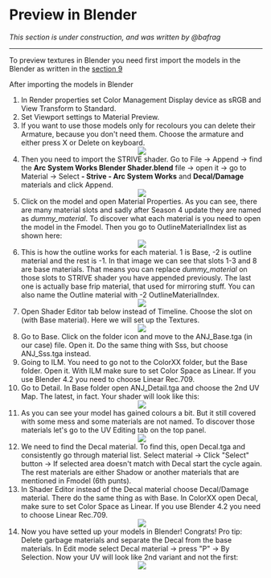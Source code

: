 # Preview in Blender
*This section is under construction, and was written by @bafrag*
<hr>

To preview textures in Blender you need first import the models in the Blender as written in the [section 9](modding-mesh\mesh-importing.md)



After importing the models in Blender
1. In Render properties set Color Management Display device as sRGB and View Transform to Standard.
2. Set Viewport settings to Material Preview.
3. If you want to use those models only for recolours you can delete their Armature, because you don't need them. Choose the armature and either press X or Delete on keyboard. <div align="center"><img src="images/Just-installed-model.png"></div>
4. Then you need to import the STRIVE shader. Go to File -> Append -> find the **Arc System Works Blender Shader.blend** file -> open it -> go to Material -> Select **- Strive - Arc System Works** and **Decal/Damage** materials and click Append. <div align="center"><img src="images/Shader.png"></div>
5. Click on the model and open Material Properties. As you can see, there are many material slots and sadly after Season 4 update they are named as *dummy_material*. To discover what each material is you need to open the model in the Fmodel. Then you go to OutlineMaterialIndex list as shown here: <div align="center"><img src="images/OutlineMaterialIndex.png"></div>
6. This is how the outline works for each material. 1 is Base, -2 is outline material and the rest is -1. In that image we can see that slots 1-3 and 8 are base materials. That means you can replace *dummy_material* on those slots to STRIVE shader you have appended previously. The last one is actually base frip material, that used for mirroring stuff. You can also name the Outline material with -2 OutlineMaterialIndex. <div align="center"><img src="images/Base-Outline.png"></div>
7. Open Shader Editor tab below instead of Timeline. Choose the slot on (with Base material). Here we will set up the Textures. <div align="center"><img src="images/Shader-Not-Setted-Up.png"></div>
8. Go to Base. Click on the folder icon and move to the ANJ_Base.tga (in our case) file. Open it. Do the same thing with Sss, but choose ANJ_Sss.tga instead.
9. Going to ILM. You need to go not to the ColorXX folder, but the Base folder. Open it. With ILM make sure to set Color Space as Linear. If you use Blender 4.2 you need to choose Linear Rec.709.
10. Go to Detail. In Base folder open ANJ_Detail.tga and choose the 2nd UV Map. The latest, in fact. Your shader will look like this: <div align="center"><img src="images/Shader-Setted-Up.png"></div>
11. As you can see your model has gained colours a bit. But it still covered with some mess and some materials are not named. To discover those materials let's go to the UV Editing tab on the top panel. <div align="center"><img src="images/UV-Editor-Mess.png"></div>
12. We need to find the Decal material. To find this, open Decal.tga and consistently go through material list. Select material -> Click "Select" button -> If selected area doesn't match with Decal start the cycle again. The rest materials are either Shadow or another materials that are mentioned in Fmodel (6th punts).
13. In Shader Editor instead of the Decal material choose Decal/Damage material. There do the same thing as with Base. In ColorXX open Decal, make sure to set Color Space as Linear. If you use Blender 4.2 you need to choose Linear Rec.709. <div align="center"><img src="images/Decal-Setted-Up.png"></div>
14. Now you have setted up your models in Blender! Congrats! Pro tip: Delete garbage materials and separate the Decal from the base materials. In Edit mode select Decal material -> press "P" -> By Selection. Now your UV will look like 2nd variant and not the first: <div align="center"><img src="images/Before-After.png"></div>
